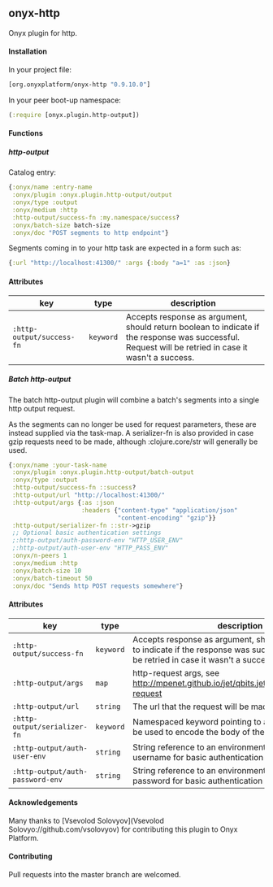 ## onyx-http

Onyx plugin for http.

#### Installation

In your project file:

```clojure
[org.onyxplatform/onyx-http "0.9.10.0"]
```

In your peer boot-up namespace:

```clojure
(:require [onyx.plugin.http-output])
```

#### Functions

##### http-output

Catalog entry:

```clojure
{:onyx/name :entry-name
 :onyx/plugin :onyx.plugin.http-output/output
 :onyx/type :output
 :onyx/medium :http
 :http-output/success-fn :my.namespace/success?
 :onyx/batch-size batch-size
 :onyx/doc "POST segments to http endpoint"}
```

Segments coming in to your http task are expected in a form such as:
```clojure
{:url "http://localhost:41300/" :args {:body "a=1" :as :json}
```

#### Attributes

|key                           | type      | description
|------------------------------|-----------|------------
|`:http-output/success-fn`     | `keyword` | Accepts response as argument, should return boolean to indicate if the response was successful. Request will be retried in case it wasn't a success.


##### Batch http-output

The batch http-output plugin will combine a batch's segments into a single http output request.

As the segments can no longer be used for request parameters, these are instead supplied via the task-map. 
A serializer-fn is also provided in case gzip requests need to be made, although :clojure.core/str will generally be used.

```clojure
{:onyx/name :your-task-name
 :onyx/plugin :onyx.plugin.http-output/batch-output
 :onyx/type :output
 :http-output/success-fn ::success?
 :http-output/url "http://localhost:41300/" 
 :http-output/args {:as :json
                    :headers {"content-type" "application/json"
                              "content-encoding" "gzip"}}
 :http-output/serializer-fn ::str->gzip
 ;; Optional basic authentication settings
 ;:http-output/auth-password-env "HTTP_USER_ENV"
 ;:http-output/auth-user-env "HTTP_PASS_ENV"
 :onyx/n-peers 1
 :onyx/medium :http
 :onyx/batch-size 10
 :onyx/batch-timeout 50
 :onyx/doc "Sends http POST requests somewhere"}
```

#### Attributes

|key                             | type      | description
|--------------------------------|-----------|------------
|`:http-output/success-fn`       | `keyword` | Accepts response as argument, should return boolean to indicate if the response was successful. Request will be retried in case it wasn't a success.
|`:http-output/args`             | `map`     | http-request args, see http://mpenet.github.io/jet/qbits.jet.client.http.html#var-request
|`:http-output/url`              | `string`  | The url that the request will be made to
|`:http-output/serializer-fn`    | `keyword` | Namespaced keyword pointing to a serializer fn that will be used to encode the body of the request.
|`:http-output/auth-user-env`    | `string`  | String reference to an environment variable holding an username for basic authentication
|`:http-output/auth-password-env`| `string`  | String reference to an environment variable holding a password for basic authentication

#### Acknowledgements

Many thanks to [Vsevolod Solovyov](Vsevolod Solovyo://github.com/vsolovyov) for contributing this plugin to Onyx Platform.


#### Contributing

Pull requests into the master branch are welcomed.
